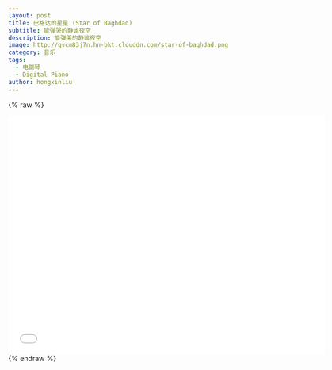 ```yaml
---
layout: post
title: 巴格达的星星 (Star of Baghdad)
subtitle: 能弹哭的静谧夜空
description: 能弹哭的静谧夜空
image: http://qvcm83j7n.hn-bkt.clouddn.com/star-of-baghdad.png
category: 音乐
tags:
  - 电钢琴
  - Digital Piano
author: hongxinliu
---
```


{% raw %}
<div class="iframe-container">
  <iframe height="480" width="640" src="//player.bilibili.com/player.html?aid=92695106&cid=158265826&page=1" scrolling="no" border="0" frameborder="no" framespacing="0" allowfullscreen="true"> </iframe>
</div>
{% endraw %}
